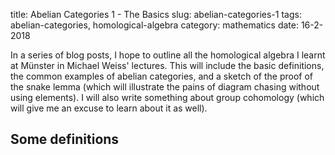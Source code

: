 title: Abelian Categories 1 - The Basics
slug: abelian-categories-1
tags: abelian-categories, homological-algebra
category: mathematics
date: 16-2-2018

In a series of blog posts, I hope to outline all the homological algebra I learnt
at Münster in Michael Weiss' lectures. This will include the basic definitions, the
common examples of abelian categories, and a sketch of the proof of the snake lemma
(which will illustrate the pains of diagram chasing without using elements). I will also
write something about group cohomology (which will give me an excuse to learn about it
as well).

## Some definitions
